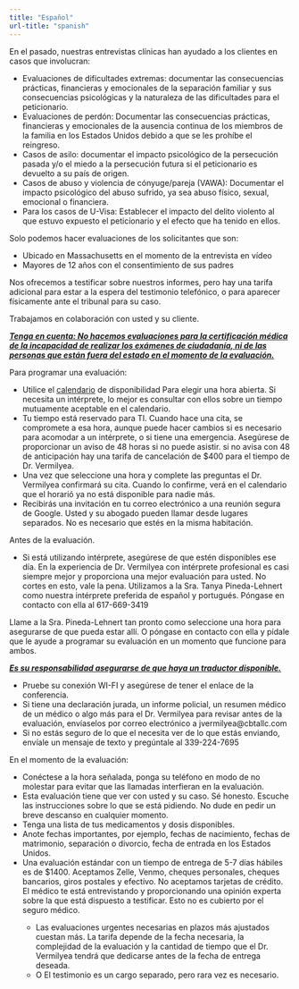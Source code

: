 ```yaml
---
title: "Español"
url-title: "spanish"
---
```

En el pasado, nuestras entrevistas clínicas han ayudado a los clientes en casos que involucran:
<ul>
  <li>Evaluaciones de dificultades extremas: documentar las consecuencias prácticas, financieras y emocionales de la separación familiar y sus consecuencias psicológicas y la naturaleza de las dificultades para el peticionario.</li>
  <li>Evaluaciones de perdón: Documentar las consecuencias prácticas, financieras y emocionales de la ausencia continua de los miembros de la familia en los Estados Unidos debido a que se les prohíbe el reingreso.</li>
  <li>Casos de asilo: documentar el impacto psicológico de la persecución pasada y/o el miedo a la persecución futura si el peticionario es devuelto a su país de origen.</li>
  <li>Casos de abuso y violencia de cónyuge/pareja (VAWA): Documentar el impacto psicológico del abuso sufrido, ya sea abuso físico, sexual, emocional o financiera.</li>
  <li>Para los casos de U-Visa: Establecer el impacto del delito violento al que estuvo expuesto el peticionario y el efecto que ha tenido en ellos.</li>
</ul>

Solo podemos hacer evaluaciones de los solicitantes que son:
<ul>
    <li>Ubicado en Massachusetts en el momento de la entrevista en vídeo</li>
    <li>Mayores de 12 años con el consentimiento de sus padres</li>
</ul>

Nos ofrecemos a testificar sobre nuestros informes, pero hay una tarifa adicional para estar a la espera del testimonio telefónico, o para aparecer físicamente ante el tribunal para su caso.

Trabajamos en colaboración con usted y su cliente.

<b><i><u>Tenga en cuenta: No hacemos evaluaciones para la certificación médica de la incapacidad de realizar los exámenes de ciudadanía, ni de las personas que están fuera del estado en el momento de la evaluación.</u></i></b>

Para programar una evaluación:
<ul>
    <li>Utilice el <u><a href="/calendar/">calendario</a></u> de disponibilidad Para elegir una hora abierta. Si necesita un intérprete, lo mejor es consultar con ellos sobre un tiempo mutuamente aceptable en el calendario.</li>
    <li>Tu tiempo está reservado para TI. Cuando hace una cita, se compromete a esa hora, aunque puede hacer cambios si es necesario para acomodar a un intérprete, o si tiene una emergencia. Asegúrese de proporcionar un aviso de 48 horas si no puede asistir. si no avisa con 48 de anticipación hay una tarifa de cancelación de $400 para el tiempo de Dr. Vermilyea.</li>
    <li>Una vez que seleccione una hora y complete las preguntas el Dr. Vermilyea confirmará su cita. Cuando lo confirme, verá en el calendario que el horarió ya no está disponible para nadie más.</li>
    <li>Recibirás una invitación en tu correo electrónico a una reunión segura de Google. Usted y su abogado pueden llamar desde lugares separados. No es necesario que estés en la misma habitación.</li>
</ul>

Antes de la evaluación.
<ul>
    <li>Si está utilizando intérprete, asegúrese de que estén disponibles ese día. En la experiencia de Dr. Vermilyea con intérprete profesional es casi siempre mejor y proporciona una mejor evaluación para usted. No cortes en esto, vale la pena. Utilizamos a la Sra. Tanya Pineda-Lehnert como nuestra intérprete preferida de español y portugués. Póngase en contacto con ella al 617-669-3419</li>
</ul>

Llame a la Sra. Pineda-Lehnert tan pronto como seleccione una hora para asegurarse de que pueda estar allí. O póngase en contacto con ella y pídale que le ayude a programar su evaluación en un momento que funcione para ambos.

<b><i><u>Es su responsabilidad asegurarse de que haya un traductor disponible.</u></i></b>
<ul>
    <li>Pruebe su conexión WI-FI y asegúrese de tener el enlace de la conferencia.</li>
    <li>Si tiene una declaración jurada, un informe policial, un resumen médico de un médico o algo más para el Dr. Vermilyea para revisar antes de la evaluación, envíaselos por correo electrónico a jvermilyea@cbtallc.com</li>
    <li>Si no estás seguro de lo que el necesita ver de lo que estás enviando, envíale un mensaje de texto y pregúntale al 339-224-7695</li>
</ul>

En el momento de la evaluación:
<ul>
    <li>Conéctese a la hora señalada, ponga su teléfono en modo de no molestar para evitar que las llamadas interfieran en la evaluación.</li>
    <li>Esta evaluación tiene que ver con usted y su caso. Sé honesto. Escuche las instrucciones sobre lo que se está pidiendo. No dude en pedir un breve descanso en cualquier momento.</li>
    <li>Tenga una lista de tus medicamentos y dosis disponibles.</li>
    <li>Anote fechas importantes, por ejemplo, fechas de nacimiento, fechas de matrimonio, separación o divorcio, fecha de entrada en los Estados Unidos.</li>
    <li>Una evaluación estándar con un tiempo de entrega de 5-7 días hábiles es de $1400. Aceptamos Zelle, Venmo, cheques personales, cheques bancarios, giros postales y efectivo. No aceptamos tarjetas de crédito. El médico te está entrevistando y proporcionando una opinión experta sobre la que está dispuesto a testificar. Esto no es cubierto por el seguro médico.</li>
        <ul>
            <li>Las evaluaciones urgentes necesarias en plazos más ajustados cuestan más. La tarifa depende de la fecha necesaria, la complejidad de la evaluación y la cantidad de tiempo que el Dr. Vermilyea tendrá que dedicarse antes de la fecha de entrega deseada.</li>
            <li>O El testimonio es un cargo separado, pero rara vez es necesario.</li>
        </ul>
</ul>